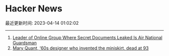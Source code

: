 # Hacker News

最近更新时间: 2023-04-14 01:02:02

--- 
1. [Leader of Online Group Where Secret Documents Leaked Is Air National Guardsman](https://www.nytimes.com/2023/04/13/world/documents-leak-leaker-identity.html) 
2. [Mary Quant, ‘60s designer who invented the miniskirt, dead at 93](https://nypost.com/2023/04/13/mary-quant-designer-who-invented-the-miniskirt-dead-at-93/) 
